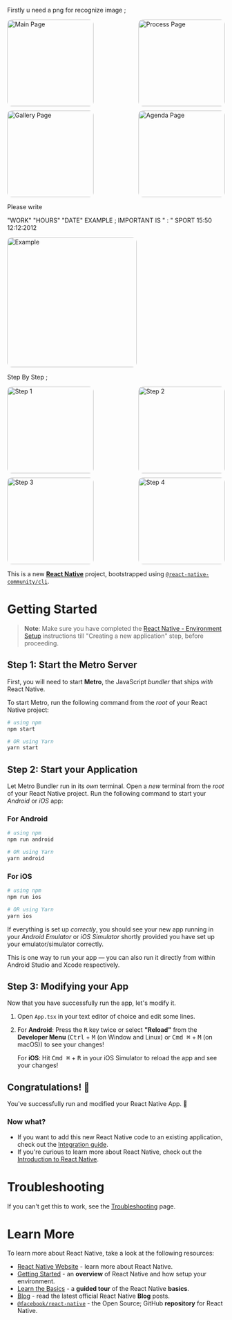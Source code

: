 Firstly u need a png for recognize image ;
<div style="display: flex; justify-content: space-between; align-items: center; flex-wrap: wrap; gap: 10px;">
<img src="./ScreenShots/MainPage.png" alt="Main Page" width="200px" height="auto" style="border-radius: 10px;" />
<img src="./ScreenShots/ProcessPage.png" alt="Process Page" width="200px" height="auto" style="border-radius: 10px;" />
<img src="./ScreenShots/GalleryPage.png" alt="Gallery Page" width="200px" height="auto" style="border-radius: 10px;" />
<img src="./ScreenShots/AgendaPage.png" alt="Agenda Page" width="200px" height="auto" style="border-radius: 10px;" />
</div>


Please write 

"WORK"  "HOURS"  "DATE"
EXAMPLE ; 
IMPORTANT IS " : "
SPORT   15:50   12:12:2012
<div style="display: flex; justify-content: space-between; align-items: center; flex-wrap: wrap; gap: 10px;">
<img src="./ScreenShots/Example.jpg" alt="Example" width="300px" height="auto" style="border-radius: 10px;" />
</div>



Step By Step ;
<div style="display: flex; justify-content: space-between; align-items: center; flex-wrap: wrap; gap: 10px;">

<img src="./ScreenShots/step1.png" alt="Step 1" width="200px" height="auto" style="border-radius: 10px;" />
<img src="./ScreenShots/step2.png" alt="Step 2" width="200px" height="auto" style="border-radius: 10px;" />
<img src="./ScreenShots/step3.png" alt="Step 3" width="200px" height="auto" style="border-radius: 10px;" />
<img src="./ScreenShots/Step4.png" alt="Step 4" width="200px" height="auto" style="border-radius: 10px;" />


</div>



This is a new [**React Native**](https://reactnative.dev) project, bootstrapped using [`@react-native-community/cli`](https://github.com/react-native-community/cli).


# Getting Started

>**Note**: Make sure you have completed the [React Native - Environment Setup](https://reactnative.dev/docs/environment-setup) instructions till "Creating a new application" step, before proceeding.

## Step 1: Start the Metro Server

First, you will need to start **Metro**, the JavaScript _bundler_ that ships _with_ React Native.

To start Metro, run the following command from the _root_ of your React Native project:

```bash
# using npm
npm start

# OR using Yarn
yarn start
```

## Step 2: Start your Application

Let Metro Bundler run in its _own_ terminal. Open a _new_ terminal from the _root_ of your React Native project. Run the following command to start your _Android_ or _iOS_ app:

### For Android

```bash
# using npm
npm run android

# OR using Yarn
yarn android
```

### For iOS

```bash
# using npm
npm run ios

# OR using Yarn
yarn ios
```

If everything is set up _correctly_, you should see your new app running in your _Android Emulator_ or _iOS Simulator_ shortly provided you have set up your emulator/simulator correctly.

This is one way to run your app — you can also run it directly from within Android Studio and Xcode respectively.

## Step 3: Modifying your App

Now that you have successfully run the app, let's modify it.

1. Open `App.tsx` in your text editor of choice and edit some lines.
2. For **Android**: Press the <kbd>R</kbd> key twice or select **"Reload"** from the **Developer Menu** (<kbd>Ctrl</kbd> + <kbd>M</kbd> (on Window and Linux) or <kbd>Cmd ⌘</kbd> + <kbd>M</kbd> (on macOS)) to see your changes!

   For **iOS**: Hit <kbd>Cmd ⌘</kbd> + <kbd>R</kbd> in your iOS Simulator to reload the app and see your changes!

## Congratulations! :tada:

You've successfully run and modified your React Native App. :partying_face:

### Now what?

- If you want to add this new React Native code to an existing application, check out the [Integration guide](https://reactnative.dev/docs/integration-with-existing-apps).
- If you're curious to learn more about React Native, check out the [Introduction to React Native](https://reactnative.dev/docs/getting-started).

# Troubleshooting

If you can't get this to work, see the [Troubleshooting](https://reactnative.dev/docs/troubleshooting) page.

# Learn More

To learn more about React Native, take a look at the following resources:

- [React Native Website](https://reactnative.dev) - learn more about React Native.
- [Getting Started](https://reactnative.dev/docs/environment-setup) - an **overview** of React Native and how setup your environment.
- [Learn the Basics](https://reactnative.dev/docs/getting-started) - a **guided tour** of the React Native **basics**.
- [Blog](https://reactnative.dev/blog) - read the latest official React Native **Blog** posts.
- [`@facebook/react-native`](https://github.com/facebook/react-native) - the Open Source; GitHub **repository** for React Native.
